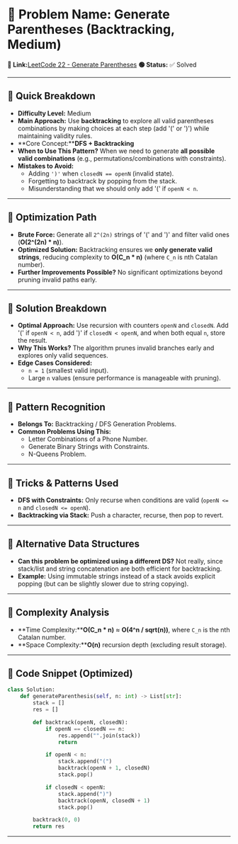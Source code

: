 # 🔹 Problem Name: Generate Parentheses (Backtracking, Medium)

**🔗 Link:**[LeetCode 22 - Generate Parentheses](https://leetcode.com/problems/generate-parentheses/)
**🟢 Status:** ✅ Solved

---

## 🔹 Quick Breakdown

* **Difficulty Level:** Medium
* **Main Approach:** Use **backtracking** to explore all valid parentheses combinations by making choices at each step (add '(' or ')') while maintaining validity rules.
* **Core Concept:****DFS + Backtracking**
* **When to Use This Pattern?** When we need to generate **all possible valid combinations** (e.g., permutations/combinations with constraints).
* **Mistakes to Avoid:**
  * Adding `')'` when `closedN == openN` (invalid state).
  * Forgetting to backtrack by popping from the stack.
  * Misunderstanding that we should only add '(' if `openN < n`.

---

## 🔹 Optimization Path

* **Brute Force:** Generate all `2^(2n)` strings of '(' and ')' and filter valid ones (**O(2^(2n) \* n)**).
* **Optimized Solution:** Backtracking ensures we **only generate valid strings**, reducing complexity to **O(C\_n \* n)** (where `C_n` is nth Catalan number).
* **Further Improvements Possible?** No significant optimizations beyond pruning invalid paths early.

---

## 🔹 Solution Breakdown

* **Optimal Approach:** Use recursion with counters `openN` and `closedN`. Add '(' if `openN < n`, add ')' if `closedN < openN`, and when both equal `n`, store the result.
* **Why This Works?** The algorithm prunes invalid branches early and explores only valid sequences.
* **Edge Cases Considered:**
  * `n = 1` (smallest valid input).
  * Large `n` values (ensure performance is manageable with pruning).

---

## 🔹 Pattern Recognition

* **Belongs To:** Backtracking / DFS Generation Problems.
* **Common Problems Using This:**
  * Letter Combinations of a Phone Number.
  * Generate Binary Strings with Constraints.
  * N-Queens Problem.

---

## 🔹 Tricks & Patterns Used

* **DFS with Constraints:** Only recurse when conditions are valid (`openN <= n` and `closedN <= openN`).
* **Backtracking via Stack:** Push a character, recurse, then pop to revert.

---

## 🔹 Alternative Data Structures

* **Can this problem be optimized using a different DS?** Not really, since stack/list and string concatenation are both efficient for backtracking.
* **Example:** Using immutable strings instead of a stack avoids explicit popping (but can be slightly slower due to string copying).

---

## 🔹 Complexity Analysis

* **Time Complexity:****O(C\_n \* n)** ≈ **O(4^n / sqrt(n))**, where `C_n` is the nth Catalan number.
* **Space Complexity:****O(n)** recursion depth (excluding result storage).

---

## 🔹 Code Snippet (Optimized)

```python
class Solution:
    def generateParenthesis(self, n: int) -> List[str]:
        stack = []
        res = []

        def backtrack(openN, closedN):
            if openN == closedN == n:
                res.append("".join(stack))
                return

            if openN < n:
                stack.append("(")
                backtrack(openN + 1, closedN)
                stack.pop()

            if closedN < openN:
                stack.append(")")
                backtrack(openN, closedN + 1)
                stack.pop()

        backtrack(0, 0)
        return res
```

---

